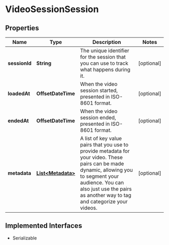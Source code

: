 

# VideoSessionSession

## Properties

Name | Type | Description | Notes
------------ | ------------- | ------------- | -------------
**sessionId** | **String** | The unique identifier for the session that you can use to track what happens during it. |  [optional]
**loadedAt** | **OffsetDateTime** | When the video session started, presented in ISO-8601 format. |  [optional]
**endedAt** | **OffsetDateTime** | When the video session ended, presented in ISO-8601 format. |  [optional]
**metadata** | [**List&lt;Metadata&gt;**](Metadata.md) | A list of key value pairs that you use to provide metadata for your video. These pairs can be made dynamic, allowing you to segment your audience. You can also just use the pairs as another way to tag and categorize your videos. |  [optional]


## Implemented Interfaces

* Serializable


